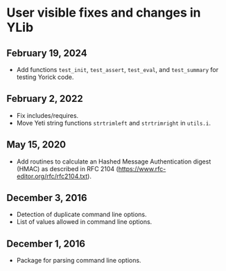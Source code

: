 # User visible fixes and changes in YLib

## February 19, 2024
* Add functions `test_init`, `test_assert`, `test_eval`, and `test_summary`
  for testing Yorick code.

## February 2, 2022
* Fix includes/requires.
* Move Yeti string functions `strtrimleft` and `strtrimright` in `utils.i`.

## May 15, 2020
* Add routines to calculate an Hashed Message Authentication digest (HMAC) as
  described in RFC 2104 (https://www.rfc-editor.org/rfc/rfc2104.txt).

## December 3, 2016
* Detection of duplicate command line options.
* List of values allowed in command line options.

## December 1, 2016
* Package for parsing command line options.

